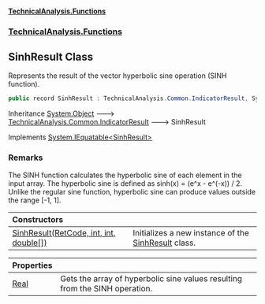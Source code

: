 #### [TechnicalAnalysis\.Functions](Atypical.TechnicalAnalysis.Functions.md 'Atypical\.TechnicalAnalysis\.Functions')
### [TechnicalAnalysis\.Functions](Atypical.TechnicalAnalysis.Functions.md#TechnicalAnalysis.Functions 'TechnicalAnalysis\.Functions')

## SinhResult Class

Represents the result of the vector hyperbolic sine operation \(SINH function\)\.

```csharp
public record SinhResult : TechnicalAnalysis.Common.IndicatorResult, System.IEquatable<TechnicalAnalysis.Functions.SinhResult>
```

Inheritance [System\.Object](https://docs.microsoft.com/en-us/dotnet/api/System.Object 'System\.Object') &#129106; [TechnicalAnalysis\.Common\.IndicatorResult](https://docs.microsoft.com/en-us/dotnet/api/TechnicalAnalysis.Common.IndicatorResult 'TechnicalAnalysis\.Common\.IndicatorResult') &#129106; SinhResult

Implements [System\.IEquatable&lt;](https://docs.microsoft.com/en-us/dotnet/api/System.IEquatable-1 'System\.IEquatable\`1')[SinhResult](SinhResult.md 'TechnicalAnalysis\.Functions\.SinhResult')[&gt;](https://docs.microsoft.com/en-us/dotnet/api/System.IEquatable-1 'System\.IEquatable\`1')

### Remarks
The SINH function calculates the hyperbolic sine of each element in the input array\.
The hyperbolic sine is defined as sinh\(x\) = \(e^x \- e^\(\-x\)\) / 2\.
Unlike the regular sine function, hyperbolic sine can produce values outside the range \[\-1, 1\]\.

| Constructors | |
| :--- | :--- |
| [SinhResult\(RetCode, int, int, double\[\]\)](SinhResult.SinhResult(RetCode,int,int,double[]).md 'TechnicalAnalysis\.Functions\.SinhResult\.SinhResult\(TechnicalAnalysis\.Common\.RetCode, int, int, double\[\]\)') | Initializes a new instance of the [SinhResult](SinhResult.md 'TechnicalAnalysis\.Functions\.SinhResult') class\. |

| Properties | |
| :--- | :--- |
| [Real](SinhResult.Real.md 'TechnicalAnalysis\.Functions\.SinhResult\.Real') | Gets the array of hyperbolic sine values resulting from the SINH operation\. |
